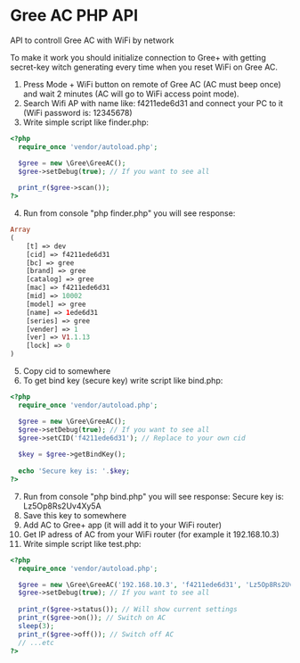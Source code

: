 # Gree AC PHP API
API to controll Gree AC with WiFi by network

To make it work you should initialize connection to Gree+ with getting secret-key witch generating every time when you reset WiFi on Gree AC.

1. Press Mode + WiFi button on remote of Gree AC (AC must beep once) and wait 2 minutes (AC will go to WiFi access point mode).
2. Search Wifi AP with name like: f4211ede6d31 and connect your PC to it (WiFi password is: 12345678)
3. Write simple script like finder.php: 
```php
<?php
  require_once 'vendor/autoload.php';

  $gree = new \Gree\GreeAC();
  $gree->setDebug(true); // If you want to see all
  
  print_r($gree->scan());
?>
```
4. Run from console "php finder.php" you will see response: 
```php
Array
(
    [t] => dev
    [cid] => f4211ede6d31
    [bc] => gree
    [brand] => gree
    [catalog] => gree
    [mac] => f4211ede6d31
    [mid] => 10002
    [model] => gree
    [name] => 1ede6d31
    [series] => gree
    [vender] => 1
    [ver] => V1.1.13
    [lock] => 0
)
```
5. Copy cid to somewhere
6. To get bind key (secure key) write script like bind.php:
```php
<?php
  require_once 'vendor/autoload.php';

  $gree = new \Gree\GreeAC(); 
  $gree->setDebug(true); // If you want to see all
  $gree->setCID('f4211ede6d31'); // Replace to your own cid
  
  $key = $gree->getBindKey();
  
  echo 'Secure key is: '.$key;
?>
```
7. Run from console "php bind.php" you will see response: 
Secure key is: Lz5Op8Rs2Uv4Xy5A
8. Save this key to somewhere
9. Add AC to Gree+ app (it will add it to your WiFi router)
10. Get IP adress of AC from your WiFi router (for example it 192.168.10.3)
11. Write simple script like test.php:
```php
<?php
  require_once 'vendor/autoload.php';

  $gree = new \Gree\GreeAC('192.168.10.3', 'f4211ede6d31', 'Lz5Op8Rs2Uv4Xy5A'); // Replace values to yours
  $gree->setDebug(true); // If you want to see all
  
  print_r($gree->status()); // Will show current settings
  print_r($gree->on()); // Switch on AC
  sleep(3);
  print_r($gree->off()); // Switch off AC
  // ...etc
?>

